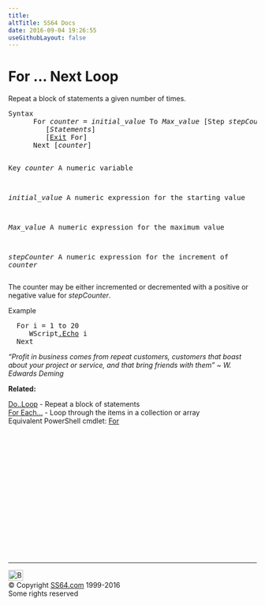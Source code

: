 ```yaml
---
title:
altTitle: SS64 Docs
date: 2016-09-04 19:26:55
useGithubLayout: false
---
```

<!-- #BeginLibraryItem "/Library/head_vb.lbi" --><!-- #EndLibraryItem --><h1>For ... Next Loop</h1> 
<p>Repeat a block of statements a given number of times.</p>
<pre>Syntax 
      For <i>counter</i> = <i>initial_value</i> To <i>Max_value</i> [Step <i>stepCounter</i>]
         [<i>Statements</i>]
         [<a href="exit.html">Exit</a> For]
      Next [<i>counter</i>]

Key
   <i>counter</i>     A numeric variable<span class="code"></span>

   <i>initial_value</i> A numeric expression for the starting value

   <i>Max_value</i>   A numeric expression for the maximum value

   <i>stepCounter</i> A numeric expression for the increment of <i>counter</i></pre>
<p>The counter may be either incremented or decremented with a positive or negative value for <i>stepCounter</i>.</p>
<p>Example</p>
<pre>  For i = 1 to 20
     WScript<a href="echo.html">.Echo</a> i
  Next
</pre>
<p class="quote"><i>“Profit in business comes from repeat customers, customers that boast about your project or service, and that bring friends with them” ~ W. Edwards Deming</i></p>
<p><b>Related:</b></p>
<p>  <a href="do.html">Do..Loop</a> - Repeat a block of statements<br>
<a href="foreach.html">For Each...</a> - Loop through the items in a collection or array<br>
Equivalent PowerShell cmdlet: <a href="../ps/for.html">For</a></p><!-- #BeginLibraryItem "/Library/foot_vb.lbi" --><p>
<!-- VB300 -->
<ins class="adsbygoogle" style="display:inline-block;width:300px;height:250px" data-ad-client="ca-pub-6140977852749469" data-ad-slot="1683739502"></ins>
<script>
(adsbygoogle = window.adsbygoogle || []).push({});
</script></p>
<hr>
<div id="bl" class="footer"><a href="for.html#"><img src="../images/top.png" width="30" height="22" alt="Back to the Top"></a></div>
<div id="br" class="footer, tagline">© Copyright <a href="../index.html">SS64.com</a> 1999-2016<br>
Some rights reserved</div><!-- #EndLibraryItem -->

